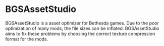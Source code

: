 # BGSAssetStudio

BGSAssetStudio is a asset optimizer for Bethesda games. Due to the poor optimization of many mods, the file sizes can be inflated. BGSAssetStudio aims to fix these problems by choosing the correct texture compression format for the mods.